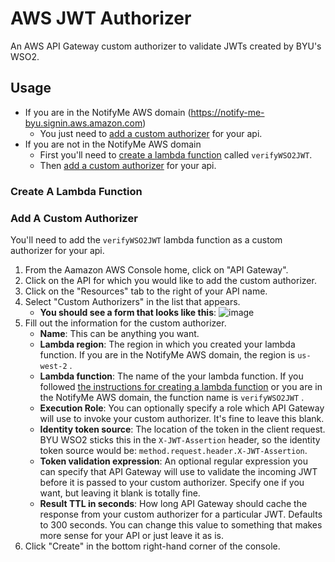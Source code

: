 # AWS JWT Authorizer
An AWS API Gateway custom authorizer to validate JWTs created by BYU's WSO2.

## Usage
- If you are in the NotifyMe AWS domain (https://notify-me-byu.signin.aws.amazon.com)
    + You just need to [add a custom authorizer](#add-a-custom-authorizer) for your api.
- If you are not in the NotifyMe AWS domain
    + First you'll need to [create a lambda function](#create-a-lambda-function) called `verifyWSO2JWT`.
    + Then [add a custom authorizer](#add-a-custom-authorizer) for your api.

### Create A Lambda Function

### Add A Custom Authorizer
You'll need to add the `verifyWSO2JWT` lambda function as a custom authorizer for your api.

1. From the Aamazon AWS Console home, click on "API Gateway".
2. Click on the API for which you would like to add the custom authorizer.
3. Click on the "Resources" tab to the right of your API name.
4. Select "Custom Authorizers" in the list that appears.
    + **You should see a form that looks like this**:
    ![image](https://cloud.githubusercontent.com/assets/281637/13755808/8ed15406-e9e2-11e5-9a06-733126664468.png)
5. Fill out the information for the custom authorizer.
    + **Name**: This can be anything you want.
    + **Lambda region**: The region in which you created your lambda function. If you are in the NotifyMe AWS domain, the region is `us-west-2` .
    + **Lambda function**: The name of the your lambda function. If you followed [the instructions for creating a lambda function](#create-a-lambda-function) or you are in the NotifyMe AWS domain, the function name is `verifyWSO2JWT` .
    + **Execution Role**: You can optionally specify a role which API Gateway will use to invoke your custom authorizer. It's fine to leave this blank.
    + **Identity token source**: The location of the token in the client request. BYU WSO2 sticks this in the `X-JWT-Assertion` header, so the identity token source would be: `method.request.header.X-JWT-Assertion`.
    + **Token validation expression**: An optional regular expression you can specify that API Gateway will use to validate the incoming JWT before it is passed to your custom authorizer. Specify one if you want, but leaving it blank is totally fine.
    + **Result TTL in seconds**: How long API Gateway should cache the response from your custom authorizer for a particular JWT. Defaults to 300 seconds. You can change this value to something that makes more sense for your API or just leave it as is.
6. Click "Create" in the bottom right-hand corner of the console.